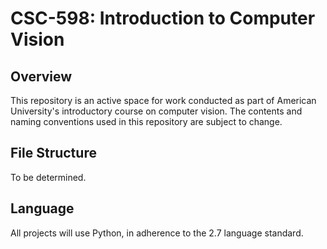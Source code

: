 # CSC-598: Introduction to Computer Vision

## Overview
This repository is an active space for work conducted as part of American University's introductory course on computer vision. The contents and naming conventions used in this repository are subject to change.

## File Structure
To be determined.

## Language
All projects will use Python, in adherence to the 2.7 language standard.